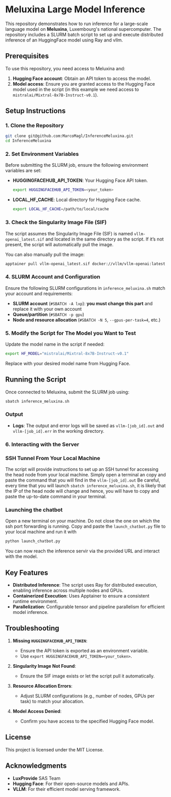 # Meluxina Large Model Inference

This repository demonstrates how to run inference for a large-scale language model on **Meluxina**, Luxembourg's national supercomputer. The repository includes a SLURM batch script to set up and execute distributed inference of an HuggingFace model using Ray and vllm.&#x20;

## Prerequisites

To use this repository, you need access to Meluxina and:

1. **Hugging Face account**: Obtain an API token to access the model.
2. **Model access**: Ensure you are granted access to the Hugging Face model used in the script (in this example we need access to `mistralai/Mixtral-8x7B-Instruct-v0.1`).

## Setup Instructions

### 1. Clone the Repository

```bash
git clone git@github.com:MarcoMagl/InferenceMeluxina.git
cd InferenceMeluxina
```

### 2. Set Environment Variables

Before submitting the SLURM job, ensure the following environment variables are set:

- **HUGGINGFACEHUB\_API\_TOKEN**: Your Hugging Face API token.
  ```bash
  export HUGGINGFACEHUB_API_TOKEN=<your_token>
  ```
- **LOCAL\_HF\_CACHE**: Local directory for Hugging Face cache.
  ```bash
  export LOCAL_HF_CACHE=/path/to/local/cache
  ```

### 3. Check the Singularity Image File (SIF)

The script assumes the Singularity Image File (SIF) is named `vllm-openai_latest.sif` and located in the same directory as the script. If it’s not present, the script will automatically pull the image.

You can also manually pull the image:

```bash
apptainer pull vllm-openai_latest.sif docker://vllm/vllm-openai:latest
```

### 4.  SLURM Account and Configuration

Ensure the following SLURM configurations in `inference_meluxina.sh` match your account and requirements:

- **SLURM account** (`#SBATCH -A lxp`): **you must change this part** and replace it with your own account
- **Queue/partition** (`#SBATCH -p gpu`)
- **Node and resource allocation** (`#SBATCH -N 5`, `--gpus-per-task=4`, etc.)

### 5. Modify the Script for The Model you Want to Test

Update the model name in the script if needed:

```bash
export HF_MODEL="mistralai/Mixtral-8x7B-Instruct-v0.1"
```

Replace with your desired model name from Hugging Face.

## Running the Script

Once connected to Meluxina, submit the SLURM job using:

```bash
sbatch inference_meluxina.sh
```

### Output

- **Logs**: The output and error logs will be saved as `vllm-[job_id].out` and `vllm-[job_id].err` in the working directory.

### 6. Interacting with the Server

### SSH Tunnel From Your Local Machine

The script will provide instructions to set up an SSH tunnel for accessing the head node from your local machine. Simply open a terminal an copy and paste the command that you will find in the `vllm-[job_id].out` 
Be careful, every time that you will launch `sbatch inference_meluxina.sh`, it is likely that the IP of the head node will change and hence, you will have to copy and paste the up-to-date command in your terminal.

### Launching the chatbot

Open a new terminal on your machine. Do not close the one on which the ssh port forwarding is running. 
Copy and paste the `launch_chatbot.py` file to your local machine and run it with

```bash
python launch_chatbot.py
```

You can now reach the inference servir via the provided URL and interact with the model.

## Key Features

- **Distributed Inference**: The script uses Ray for distributed execution, enabling inference across multiple nodes and GPUs.
- **Containerized Execution**: Uses Apptainer to ensure a consistent runtime environment.
- **Parallelization**: Configurable tensor and pipeline parallelism for efficient model inference.

## Troubleshooting

1. **Missing `HUGGINGFACEHUB_API_TOKEN`**:

   - Ensure the API token is exported as an environment variable.
   - Use `export HUGGINGFACEHUB_API_TOKEN=<your_token>`.

2. **Singularity Image Not Found**:

   - Ensure the SIF image exists or let the script pull it automatically.

3. **Resource Allocation Errors**:

   - Adjust SLURM configurations (e.g., number of nodes, GPUs per task) to match your allocation.

4. **Model Access Denied**:

   - Confirm you have access to the specified Hugging Face model.

## License

This project is licensed under the MIT License.&#x20;

## Acknowledgments

- **LuxProvide** SAS Team
- **Hugging Face**: For their open-source models and APIs.
- **VLLM**: For their efficient model serving framework.

